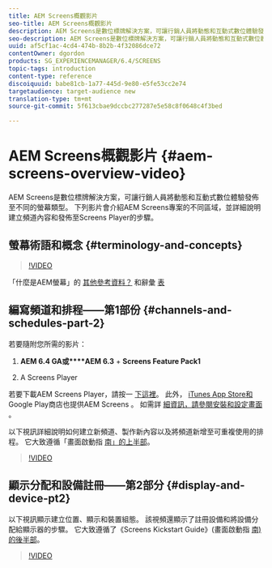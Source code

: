 ```yaml
---
title: AEM Screens概觀影片
seo-title: AEM Screens概觀影片
description: AEM Screens是數位標牌解決方案，可讓行銷人員將動態和互動式數位體驗發佈至不同的螢幕類型。 下列影片會介紹AEM Screens專案的不同區域，並詳細說明建立頻道內容和發佈至Screens Player的步驟。
seo-description: AEM Screens是數位標牌解決方案，可讓行銷人員將動態和互動式數位體驗發佈至不同的螢幕類型。 下列影片會介紹AEM Screens專案的不同區域，並詳細說明建立頻道內容和發佈至螢幕播放器的步驟。
uuid: af5cf1ac-4cd4-474b-8b2b-4f32086dce72
contentOwner: dgordon
products: SG_EXPERIENCEMANAGER/6.4/SCREENS
topic-tags: introduction
content-type: reference
discoiquuid: babe81cb-1a77-445d-9e80-e5fe53cc2e74
targetaudience: target-audience new
translation-type: tm+mt
source-git-commit: 5f613cbae9dccbc277287e5e58c8f0648c4f3bed

---
```



# AEM Screens概觀影片 {#aem-screens-overview-video}

AEM Screens是數位標牌解決方案，可讓行銷人員將動態和互動式數位體驗發佈至不同的螢幕類型。 下列影片會介紹AEM Screens專案的不同區域，並詳細說明建立頻道內容和發佈至Screens Player的步驟。

## 螢幕術語和概念 {#terminology-and-concepts}

>[!VIDEO](https://video.tv.adobe.com/v/21353?quality=9)

「什麼是AEM螢幕」的 [其他參考資料？](aem-screens-introduction.md) 和辭彙 [表](aem-screens-introduction.md)

## 編寫頻道和排程——第1部份 {#channels-and-schedules-part-2}

若要隨附您所需的影片：

1. **AEM 6.4 GA或****AEM 6.3** + **Screens Feature Pack1**

1. A Screens Player

若要下載AEM Screens Player，請按一 [下這裡](https://download.macromedia.com/screens/)。 此外， [iTunes App Store和](https://itunes.apple.com/us/app/aem-screens/id1169641856?mt=8) Google Play商店也提供AEM Screens [](https://play.google.com/store/apps/details?id=com.adobe.aem.screens.player&hl=en)。 如需詳 [細資訊，請參閱安裝和設定畫面](configuring-screens-introduction.md) 。

以下視訊詳細說明如何建立新頻道、製作新內容以及將頻道新增至可重複使用的排程。 它大致遵循「畫面啟動指 [南」的上半部](kickstart-for-aem-screens.md)。

>[!VIDEO](https://video.tv.adobe.com/v/21387?quality=9)

## 顯示分配和設備註冊——第2部分 {#display-and-device-pt2}

以下視訊顯示建立位置、顯示和裝置組態。 該視頻還顯示了註冊設備和將設備分配給顯示器的步驟。 它大致遵循了《Screens Kickstart Guide》(畫面啟動指 [南)的後半部](kickstart-for-aem-screens.md)。

>[!VIDEO](https://video.tv.adobe.com/v/21411?quality=9)

